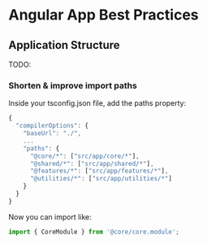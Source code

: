 # Angular App Best Practices

## Application Structure

TODO:

### Shorten & improve import paths

Inside your tsconfig.json file, add the paths property:

```javascript
{
  "compilerOptions": {
    "baseUrl": "./",
    ...
    "paths": {
      "@core/*": ["src/app/core/*"],
      "@shared/*": ["src/app/shared/*"],
      "@features/*": ["src/app/features/*"],
      "@utilities/*": ["src/app/utilities/*"]
    }
  }
}
```

Now you can import like:

```typescript
import { CoreModule } from '@core/core.module';
```